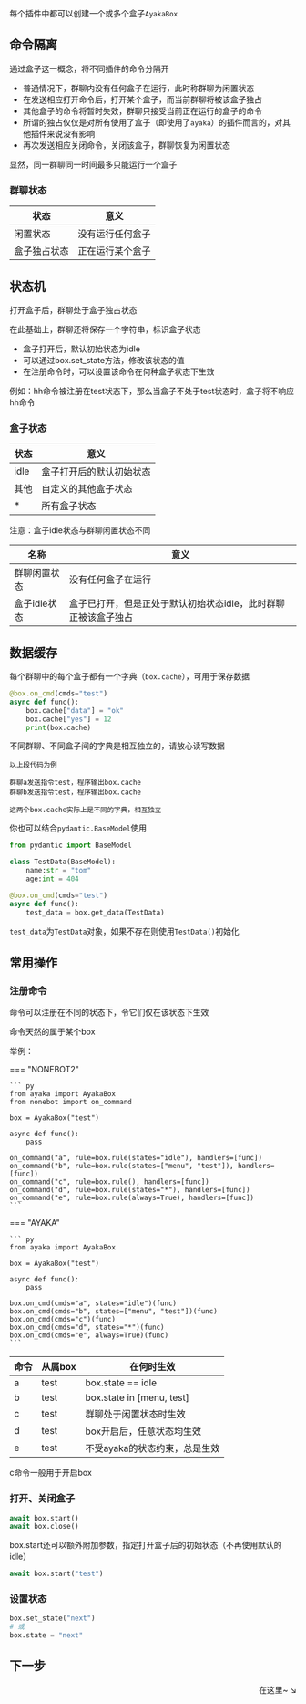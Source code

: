 每个插件中都可以创建一个或多个盒子`AyakaBox`

## 命令隔离

通过盒子这一概念，将不同插件的命令分隔开

- 普通情况下，群聊内没有任何盒子在运行，此时称群聊为闲置状态
- 在发送相应打开命令后，打开某个盒子，而当前群聊将被该盒子独占
- 其他盒子的命令将暂时失效，群聊只接受当前正在运行的盒子的命令
- 所谓的独占仅仅是对所有使用了盒子（即使用了`ayaka`）的插件而言的，对其他插件来说没有影响
- 再次发送相应关闭命令，关闭该盒子，群聊恢复为闲置状态

显然，同一群聊同一时间最多只能运行一个盒子

### 群聊状态

| 状态         | 意义             |
| ------------ | ---------------- |
| 闲置状态     | 没有运行任何盒子 |
| 盒子独占状态 | 正在运行某个盒子 |

## 状态机

打开盒子后，群聊处于盒子独占状态

在此基础上，群聊还将保存一个字符串，标识盒子状态

- 盒子打开后，默认初始状态为idle
- 可以通过box.set_state方法，修改该状态的值
- 在注册命令时，可以设置该命令在何种盒子状态下生效

例如：hh命令被注册在test状态下，那么当盒子不处于test状态时，盒子将不响应hh命令

### 盒子状态

| 状态 | 意义                     |
| ---- | ------------------------ |
| idle | 盒子打开后的默认初始状态 |
| 其他 | 自定义的其他盒子状态     |
| *    | 所有盒子状态             |

注意：盒子idle状态与群聊闲置状态不同

| 名称         | 意义                                                           |
| ------------ | -------------------------------------------------------------- |
| 群聊闲置状态 | 没有任何盒子在运行                                             |
| 盒子idle状态 | 盒子已打开，但是正处于默认初始状态idle，此时群聊正被该盒子独占 |

## 数据缓存

每个群聊中的每个盒子都有一个字典（`box.cache`），可用于保存数据

```py
@box.on_cmd(cmds="test")
async def func():
    box.cache["data"] = "ok"
    box.cache["yes"] = 12
    print(box.cache)
```

不同群聊、不同盒子间的字典是相互独立的，请放心读写数据

```
以上段代码为例

群聊a发送指令test，程序输出box.cache
群聊b发送指令test，程序输出box.cache

这两个box.cache实际上是不同的字典，相互独立
```

你也可以结合`pydantic.BaseModel`使用

```py
from pydantic import BaseModel

class TestData(BaseModel):
    name:str = "tom"
    age:int = 404

@box.on_cmd(cmds="test")
async def func():
    test_data = box.get_data(TestData)
```

`test_data`为`TestData`对象，如果不存在则使用`TestData()`初始化

## 常用操作

### 注册命令

命令可以注册在不同的状态下，令它们仅在该状态下生效

命令天然的属于某个box

举例：

=== "NONEBOT2"

    ``` py
    from ayaka import AyakaBox
    from nonebot import on_command

    box = AyakaBox("test")

    async def func():
        pass

    on_command("a", rule=box.rule(states="idle"), handlers=[func])
    on_command("b", rule=box.rule(states=["menu", "test"]), handlers=[func])
    on_command("c", rule=box.rule(), handlers=[func])
    on_command("d", rule=box.rule(states="*"), handlers=[func])
    on_command("e", rule=box.rule(always=True), handlers=[func])
    ```

=== "AYAKA"

    ``` py
    from ayaka import AyakaBox

    box = AyakaBox("test")

    async def func():
        pass

    box.on_cmd(cmds="a", states="idle")(func)
    box.on_cmd(cmds="b", states=["menu", "test"])(func)
    box.on_cmd(cmds="c")(func)
    box.on_cmd(cmds="d", states="*")(func)
    box.on_cmd(cmds="e", always=True)(func)
    ```

| 命令 | 从属box | 在何时生效                    |
| ---- | ------- | ----------------------------- |
| a    | test    | box.state == idle             |
| b    | test    | box.state in [menu, test]     |
| c    | test    | 群聊处于闲置状态时生效        |
| d    | test    | box开启后，任意状态均生效     |
| e    | test    | 不受ayaka的状态约束，总是生效 |

c命令一般用于开启box

### 打开、关闭盒子

```py
await box.start()
await box.close()
```

box.start还可以额外附加参数，指定打开盒子后的初始状态（不再使用默认的idle）

```py
await box.start("test")
```

### 设置状态

```py
box.set_state("next")
# 或
box.state = "next"
```

## 下一步

<div align="right">
    在这里~ ↘
</div>
